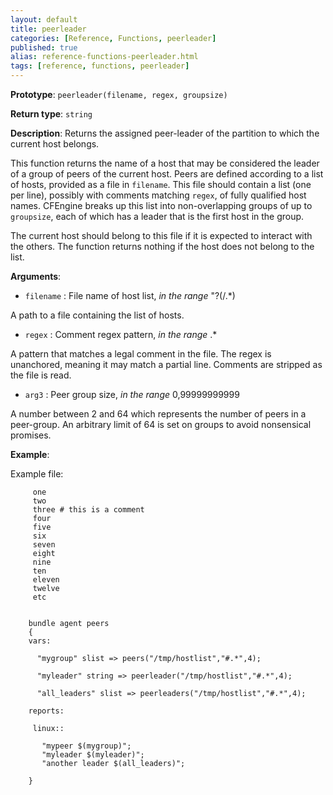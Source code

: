 ```yaml
---
layout: default
title: peerleader
categories: [Reference, Functions, peerleader]
published: true
alias: reference-functions-peerleader.html
tags: [reference, functions, peerleader]
---
```


**Prototype**: `peerleader(filename, regex, groupsize)`

**Return type**: `string`

**Description**: Returns the assigned peer-leader of the partition to which the current host belongs.

This function returns the name of a host that may be considered the
leader of a group of peers of the current host. Peers are defined
according to a list of hosts, provided as a file in `filename`.
This file should contain a list (one per line), possibly with comments 
matching `regex`, of fully qualified host names. CFEngine breaks up 
this list into non-overlapping groups of up to `groupsize`, each of which has 
a leader that is the first host in the group.

The current host should belong to this file if it is expected to interact with 
the others. The function returns nothing if the host does not belong to the 
list.

**Arguments**:

* `filename` : File name of host list, *in the range* "?(/.\*)

A path to a file containing the list of hosts.

* `regex` : Comment regex pattern, *in the range* .\*

A pattern that matches a legal comment in the file. The regex is unanchored, 
meaning it may match a partial line. Comments are stripped as the file is 
read.

* `arg3` : Peer group size, *in the range* 0,99999999999   

A number between 2 and 64 which represents the number of peers in a 
peer-group. An arbitrary limit of 64 is set on groups to avoid nonsensical 
promises.

**Example**:

Example file:

```
     one
     two
     three # this is a comment
     four
     five
     six
     seven
     eight
     nine
     ten
     eleven
     twelve
     etc
     
```

```cf3
    bundle agent peers
    {
    vars:

      "mygroup" slist => peers("/tmp/hostlist","#.*",4);

      "myleader" string => peerleader("/tmp/hostlist","#.*",4);

      "all_leaders" slist => peerleaders("/tmp/hostlist","#.*",4);

    reports:

     linux::

       "mypeer $(mygroup)";
       "myleader $(myleader)";
       "another leader $(all_leaders)";

    }
```

